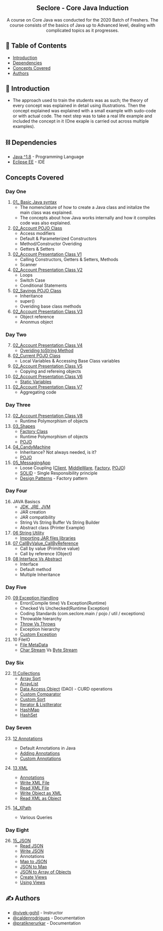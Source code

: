 <h2 align="center">Seclore - Core Java Induction</h3>

<p align="center"> A course on Core Java was conducted for the 2020 Batch of Freshers. The course consists of the basics of Java up to Advanced level, dealing with complicated topics as it progresses.
    <br> 
</p>

## 📝 Table of Contents
- [Introduction](#introduction)
- [Dependencies](#dependencies)
- [Concepts Covered](#conceptscovered)
- [Authors](#authors)

## 🧐 Introduction <a name = "introduction"></a>
- The approach used to train the students was as such; the theory of every concept was explained in detail using illustrations. Then the concept explained was explained with a small example with sudo-code or with actual code. The next step was to take a real life example and included the concept in it (One exaple is carried out across multiple examples).

## ⛓️ Dependencies <a name = "dependencies"></a>
- [Java ^1.8](https://www.java.com/en/) - Programming Language
- [Eclipse EE](https://www.eclipse.org/) - IDE

## Concepts Covered <a name = "conceptscovered">
### Day One
1. [01_ Basic Java syntax](./Core-Java/01_HelloWorld/src/com/seclore/main/MyFirstProgram.java)
    - The nomenclature of how to create a Java class and initalize the main class was explained.
    - The concepts about how Java works internally and how it compiles code was also explained.
2. [02_Account POJO Class](./Core-Java/02_BankingApplication/src/com/seclore/pojo/Account.java)
    - Access modifiers
    - Default & Parameterized Constructors
    - Method/Constructor Overiding
    - Getters & Setters
3. [02_Account Presentation Class V1](./Core-Java/02_BankingApplication/src/com/seclore/main/AccountMainV1.java)
    - Calling Constructors, Getters & Setters, Methods
    - Scanner
4. [02_Account Presentation Class V2](./Core-Java/02_BankingApplication/src/com/seclore/main/AccountMainV2.java)
    - Loops
    - Switch Case
    - Conditional Statements
5. [02_Savings POJO Class](./Core-Java/02_BankingApplication/src/com/seclore/pojo/Savings.java)
    - Inheritance
    - super()
    - Overiding base class methods
6. [02_Account Presentation Class V3](./Core-Java/02_BankingApplication/src/com/seclore/main/AccountMainV3.java)
    - Object reference
    - Anonmus object
### Day Two
7. [02_Account Presentation Class V4](./Core-Java/02_BankingApplication/src/com/seclore/main/AccountMainV4.java)
    - [Overiding toString Method](./Core-Java/02_BankingApplication/src/com/seclore/pojo/Account.java#L70)
8. [02_Current POJO Class](./Core-Java/02_BankingApplication/src/com/seclore/pojo/Current.java)
    - Local Variables & Accessing Base Class variables
9. [02_Account Presentation Class V5](./Core-Java/02_BankingApplication/src/com/seclore/main/AccountMainV5.java)
    - Copying and refereing objects
10. [02_Account Presentation Class V6](./Core-Java/02_BankingApplication/src/com/seclore/main/AccountMainV6.java)
    - [Static Variables](./Core-Java/02_BankingApplication/src/com/seclore/pojo/Account.java#L7)
11. [02_Account Presentation Class V7](./Core-Java/02_BankingApplication/src/com/seclore/main/AccountMainV7.java)
    - Aggregating code
### Day Three
12. [02_Account Presentation Class V8](./Core-Java/02_BankingApplication/src/com/seclore/main/AccountMainV8.java)
    - Runtime Polymorphism of objects
13. [03_Shapes](./Core-Java/03_Polymorphism/src/com/seclore/main/ShapeMain.java)
    - [Factory Class](./Core-Java/03_Polymorphism/src/com/seclore/factory/ShapeFatory.java)
    - Runtime Polymorphism of objects
    - [POJO](./Core-Java/03_Polymorphism/src/com/seclore/pojo)
14. [04_CandyMachine](./Core-Java/04_CandyMachine/src/com/seclore/main/MainCandy.java)
    - Inheritance? Not always needed, is it?
    - [POJO](./Core-Java/04_CandyMachine/src/com/seclore/pojo)
15. [05_MessagingApp]()
    - Loose Coupling ([Client](./Core-Java/05_MessengerAplication/src/com/seclore/main/MessengerMain.java), [MiddleWare](./Core-Java/05_MessengerAplication/src/com/seclore/application/MessengerApp.java), [Factory](./Core-Java/05_MessengerAplication/src/com/seclore/factory/MessageFactory.java), [POJO](./Core-Java/05_MessengerAplication/src/com/seclore/pojo))
    - [SOLID](https://scotch.io/bar-talk/s-o-l-i-d-the-first-five-principles-of-object-oriented-design) - Single Responsibility principle
    - [Design Patterns](https://www.javatpoint.com/design-patterns-in-java) - Factory pattern
### Day Four
16. JAVA Basiscs
    - [JDK, JRE, JVM](https://www.javatpoint.com/difference-between-jdk-jre-and-jvm)
    - JAR creation
    - JAR compatibility
    - String Vs String Buffer Vs String Builder
    - Abstract class (Printer Example)
17. [06 String Utility](./Core-Java/06_StringUtilitly/src/com/seclore/util)
    - [Importing JAR files libraries](./Core-Java/06_StringUtilityClient/src/com/seclore/main/MyMain.java)
18. [07 CallByValue_CallByReference](./Core-Java/07_CallByValue_CallByReference/src/com/seclore/main/MessaengerMain.java)
    - Call by value (Primitive value)
    - Call by reference (Object)
19. [08 Interface Vs Abstract](./Core-Java/08_InterfaceVsAbstractClass/src/com/seclore/pojo/Canon6541A.java)
    - Interface
    - Default method
    - Multiple Inheritance
### Day Five
20. [09 Exception Handling](./Core-Java/09_ExceptionHandling/src/com/seclore/main/ProductMain.java)
    - Error(Compile time) Vs Exception(Runtime)
    - Checked Vs Unchecked(Runtime Exception)
	- Coding Standards (com.seclore.main / pojo / util / exceptions)
	- Throwable hierarchy
	- [Throw Vs Throws](./Core-Java/09_ExceptionHandling/src/com/seclore/pojo/Product.java)
	- Exception hierarchy
    - [Custom Exception](./Core-Java/09_ExceptionHandling/src/com/seclore/exceptions/InvalidProductPriceException.java)
21. 10 FileIO
    - [File MetaData](./Core-Java/10_FileIO/src/com/seclore/util/FileMetadata.java)
	- [Char Stream](./Core-Java/10_FileIO/src/com/seclore/main/ReadCharStreamMain.java) Vs [Byte Stream](./Core-Java/10_FileIO/src/com/seclore/main/ReadWriteByteStreamMain.java)
### Day Six
22. [11 Collections](./Core-Java/11_Collections/src/com/seclore/main/EmployeeDAOMain.java)
    - [Array Sort](./Core-Java/11_Collections/src/com/seclore/main/ArraySortMain.java)
    - [ArrayList](./Core-Java/11_Collections/src/com/seclore/main/ArrayListMain.java)
    - [Data Access Object](./Core-Java/11_Collections/src/com/seclore/dao/EmployeeDAO.java) (DAO) - CURD operations
    - [Custom Comparator](./Core-Java/11_Collections/src/com/seclore/comparator/EmployeeNameComparator.java)
    - [Custom Sort](./Core-Java/11_Collections/src/com/seclore/main/ArraySortMain.java)
    - [Iterator & ListIterator](./Core-Java/11_Collections/src/com/seclore/main/CollectionIterator.java)
    - [HashMap](./Core-Java/11_Collections/src/com/seclore/main/HashMapMain.java)
    - [HashSet](./Core-Java/11_Collections/src/com/seclore/main/HashSetMain.java)
### Day Seven
23. [12 Annotations](./Core-Java/12_Annotations/src/com/seclore/main/AnnotationMain.java)
    - Default Annotations in Java
    - [Adding Annotations](./Core-Java/12_Annotations/src/com/seclore/pojo/MyClass.java)
    - [Custom Annotations](./Core-Java/12_Annotations/src/com/seclore/annotations/MyAnnotation.java)
	
24. [13 XML](./Core-Java/13_XML/src/com/seclore)
    - [Annotations](./Core-Java/13_XML/src/com/seclore/pojo/Employee.java)
    - [Write XML File](./Core-Java/13_XML/src/com/seclore/main/WriteXMLFile.java)
    - [Read XML File](./Core-Java/13_XML/src/com/seclore/main/DOMParser.java)
    - [Write Object as XML](./Core-Java/13_XML/src/com/seclore/main/CovertObjectIntoXML.java)
    - [Read XML as Object](./Core-Java/13_XML/src/com/seclore/main/CovertXMLintoXML.java)

25. [14_XPath](./Core-Java/14_XPath/src/com/seclore/main/XPathTest.java)
    - Various Queries

### Day Eight
26. [15_JSON](./Core-Java/15_JSON/src/com/seclore)
    - [Read JSON](./Core-Java/15_JSON/src/com/seclore/main/ReadJSON.java)
    - [Write JSON](./Core-Java/15_JSON/src/com/seclore/main/WriteJSON.java)
    - Annotations
    - [Map to JSON](./Core-Java/15_JSON/src/com/seclore/main/JacksonMapJSONMain.java)
    - [JSON to Map](./Core-Java/15_JSON/src/com/seclore/main/JacksonJSONMapMain.java)
    - [JSON to Array of Objects](./Core-Java/15_JSON/src/com/seclore/main/JacksonJSONArrayObjectMain.java)
    - [Create Views](./Core-Java/15_JSON/src/com/seclore/views/CompanyViews.java)
    - [Using Views](./Core-Java/15_JSON/src/com/seclore/main/JacksonJSONViewMain.java)

## ✍️ Authors <a name = "authors"></a>
- [@vivek-gohil](https://github.com/vivek-gohil) - Instructor
- [@caldenrodrigues](https://github.com/caldenrodrigues/) - Documentation
- [@pratiknerurkar](https://youtu.be/5KFDenDWsdQ) - Documentation
